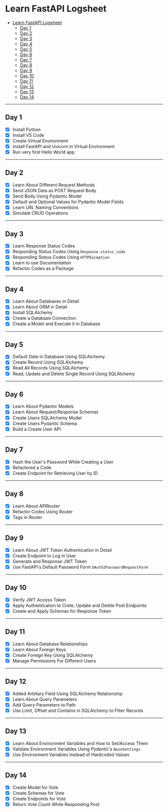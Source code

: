 # Learn FastAPI Logsheet

- [Learn FastAPI Logsheet](#learn-fastapi-logsheet)
  - [Day 1](#day-1)
  - [Day 2](#day-2)
  - [Day 3](#day-3)
  - [Day 4](#day-4)
  - [Day 5](#day-5)
  - [Day 6](#day-6)
  - [Day 7](#day-7)
  - [Day 8](#day-8)
  - [Day 9](#day-9)
  - [Day 10](#day-10)
  - [Day 11](#day-11)
  - [Day 12](#day-12)
  - [Day 13](#day-13)
  - [Day 14](#day-14)

---

## Day 1

- [x] Install Python
- [x] Install VS Code
- [x] Create Virtual Environment
- [x] Install FastAPI and Uvicorn in Virtual Environment
- [x] Run very first Hello World app

---

## Day 2

- [x] Learn About Different Request Methods
- [x] Send JSON Data as POST Request Body
- [x] Send Body Using Pydantic Model
- [x] Default and Optional Values for Pydantic Model Fields
- [x] Learn URL Naming Conventions
- [x] Simulate CRUD Operations

---

## Day 3

- [x] Learn Response Status Codes
- [x] Responding Status Codes Using `Response.status_code`
- [x] Responding Status Codes Using `HTTPException`
- [x] Learn to use Documentation
- [x] Refactor Codes as a Package

---

## Day 4

- [x] Learn About Databases in Detail
- [x] Learn About ORM in Detail
- [x] Install SQLAlchemy
- [x] Create a Database Connection
- [x] Create a Model and Execute it in Database

---

## Day 5

- [x] Default Date in Database Using SQLAlchemy
- [x] Create Record Using SQLAlchemy
- [x] Read All Records Using SQLAlchemy
- [x] Read, Update and Delete Single Record Using SQLAlchemy

---

## Day 6

- [x] Learn About Pydantic Models
- [x] Learn About Request/Response Schemas
- [x] Create Users SQLAlchemy Model
- [x] Create Users Pydantic Schema
- [x] Build a Create User API

---

## Day 7

- [x] Hash the User's Password While Creating a User
- [x] Refactored a Code
- [x] Create Endpoint for Retrieving User by ID

---

## Day 8

- [x] Learn About APIRouter
- [x] Refactor Codes Using Router
- [x] Tags in Router

---

## Day 9

- [x] Learn About JWT Token Authentication in Detail
- [x] Create Endpoint to Log in User
- [x] Generate and Response JWT Token
- [x] Use FastAPI's Default Password Form `OAuth2PasswordRequestForm`

---

## Day 10

- [x] Verify JWT Access Token
- [x] Apply Authentication to Crete, Update and Delete Post Endpoints
- [x] Create and Apply Schemas for Response Token

---

## Day 11

- [x] Learn About Database Relationships
- [x] Learn About Foreign Keys
- [x] Create Foreign Key Using SQLAlchemy
- [x] Manage Permissions For Different Users

---

## Day 12

- [x] Added Arbitary Field Using SQLAlchemy Relationship
- [x] Learn About Query Parameters
- [x] Add Query Parameters to Path
- [x] Use Limit, Offset and Contains in SQLAlchemy to Filter Records

---

## Day 13

- [x] Learn About Environment Variables and How to Set/Access Them
- [x] Validate Environment Variables Using Pydantic's `BaseSettings`
- [x] Use Environment Variables Instead of Hardcoded Values

---

## Day 14

- [x] Create Model for Vote
- [x] Create Schemas for Vote
- [x] Create Endpoints for Vote
- [x] Return Vote Count While Responding Post